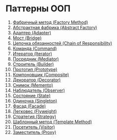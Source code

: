 # Паттерны ООП

1. [Фабричный метод (Factory Method)]()
2. [Абстрактная фабрика (Abstract Factory)]()
3. [Адаптер (Adapter)]()
4. [Мост (Bridge)]()
5. [Цепочка обязанностей (Chain of Responsibility)]()
6. [Команда (Command)]()
7. [Итератор (Iterator)]()
8. [Посредник (Mediator)]()
9. [Строитель (Builder)]()
10. [Прототип (Prototype)]()
11. [Компоновщик (Composite)]()
12. [Декоратор (Decorator)]()
13. [Снимок (Memento)]()
14. [Наблюдатель (Observer)]()
15. [Состояние (State)]()
16. [Одиночка (Singleton)]()
17. [Фасад (Facade)]()
18. [Легковес (Flyweight)]()
19. [Стратегия (Strategy)]()
20. [Шаблонный метод (Template Method)]()
21. [Посетитель (Visitor)]()
22. [Заместитель (Proxy)]()
